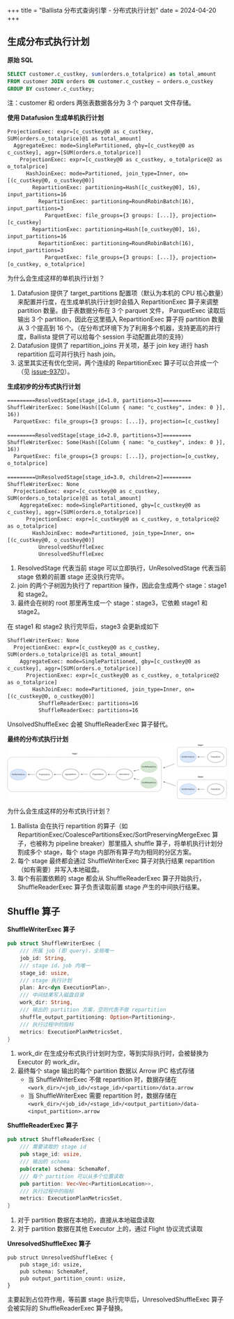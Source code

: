 +++
title = "Ballista 分布式查询引擎 - 分布式执行计划"
date = 2024-04-20
+++

## 生成分布式执行计划
**原始 SQL**
```sql
SELECT customer.c_custkey, sum(orders.o_totalprice) as total_amount 
FROM customer JOIN orders ON customer.c_custkey = orders.o_custkey 
GROUP BY customer.c_custkey;
```
注：customer 和 orders 两张表数据各分为 3 个 parquet 文件存储。

**使用 Datafusion 生成单机执行计划**
```
ProjectionExec: expr=[c_custkey@0 as c_custkey, SUM(orders.o_totalprice)@1 as total_amount]
  AggregateExec: mode=SinglePartitioned, gby=[c_custkey@0 as c_custkey], aggr=[SUM(orders.o_totalprice)]
    ProjectionExec: expr=[c_custkey@0 as c_custkey, o_totalprice@2 as o_totalprice]
      HashJoinExec: mode=Partitioned, join_type=Inner, on=[(c_custkey@0, o_custkey@0)]
        RepartitionExec: partitioning=Hash([c_custkey@0], 16), input_partitions=16
          RepartitionExec: partitioning=RoundRobinBatch(16), input_partitions=3
            ParquetExec: file_groups={3 groups: [...]}, projection=[c_custkey]
        RepartitionExec: partitioning=Hash([o_custkey@0], 16), input_partitions=16
          RepartitionExec: partitioning=RoundRobinBatch(16), input_partitions=3
            ParquetExec: file_groups={3 groups: [...]}, projection=[o_custkey, o_totalprice]
```

为什么会生成这样的单机执行计划？
1. Datafusion 提供了 target_partitions 配置项（默认为本机的 CPU 核心数量）来配置并行度，在生成单机执行计划时会插入 RepartitionExec 算子来调整 partition 数量。由于表数据分布在 3 个 parquet 文件，
ParquetExec 读取后输出 3 个 partition，因此在这里插入 RepartitionExec 算子将 partition 数量从 3 个提高到 16 个。（在分布式环境下为了利用多个机器，支持更高的并行度，Ballista 提供了可以给每个 session 手动配置此项的支持）
2. Datafusion 提供了 repartition_joins 开关项，基于 join key 进行 hash repartition 后可并行执行 hash join。
3. 这里其实还有优化空间，两个连续的 RepartitionExec 算子可以合并成一个（见 [issue-9370](https://github.com/apache/datafusion/issues/9370)）。


**生成初步的分布式执行计划**
```
=========ResolvedStage[stage_id=1.0, partitions=3]=========
ShuffleWriterExec: Some(Hash([Column { name: "c_custkey", index: 0 }], 16))
  ParquetExec: file_groups={3 groups: [...]}, projection=[c_custkey]

=========ResolvedStage[stage_id=2.0, partitions=3]=========
ShuffleWriterExec: Some(Hash([Column { name: "o_custkey", index: 0 }], 16))
  ParquetExec: file_groups={3 groups: [...]}, projection=[o_custkey, o_totalprice]

=========UnResolvedStage[stage_id=3.0, children=2]=========
ShuffleWriterExec: None
  ProjectionExec: expr=[c_custkey@0 as c_custkey, SUM(orders.o_totalprice)@1 as total_amount]
    AggregateExec: mode=SinglePartitioned, gby=[c_custkey@0 as c_custkey], aggr=[SUM(orders.o_totalprice)]
      ProjectionExec: expr=[c_custkey@0 as c_custkey, o_totalprice@2 as o_totalprice]
        HashJoinExec: mode=Partitioned, join_type=Inner, on=[(c_custkey@0, o_custkey@0)]
          UnresolvedShuffleExec
          UnresolvedShuffleExec
```
1. ResolvedStage 代表当前 stage 可以立即执行，UnResolvedStage 代表当前 stage 依赖的前置 stage 还没执行完毕。
2. join 的两个子树因为执行了 repartition 操作，因此会生成两个 stage：stage1 和 stage2。
3. 最终会在树的 root 那里再生成一个 stage：stage3，它依赖 stage1 和 stage2。

在 stage1 和 stage2 执行完毕后，stage3 会更新成如下
```
ShuffleWriterExec: None
  ProjectionExec: expr=[c_custkey@0 as c_custkey, SUM(orders.o_totalprice)@1 as total_amount]
    AggregateExec: mode=SinglePartitioned, gby=[c_custkey@0 as c_custkey], aggr=[SUM(orders.o_totalprice)]
      ProjectionExec: expr=[c_custkey@0 as c_custkey, o_totalprice@2 as o_totalprice]
        HashJoinExec: mode=Partitioned, join_type=Inner, on=[(c_custkey@0, o_custkey@0)]
          ShuffleReaderExec: partitions=16
          ShuffleReaderExec: partitions=16
```
UnsolvedShuffleExec 会被 ShuffleReaderExec 算子替代。

**最终的分布式执行计划**
![ballista-mvp-dag](./ballista-mvp-dag.drawio.png)

为什么会生成这样的分布式执行计划？
1. Ballista 会在执行 repartition 的算子（如 RepartitionExec/CoalescePartitionsExec/SortPreservingMergeExec 算子，也被称为 pipeline breaker）那里插入 shuffle 算子，将单机执行计划分割成多个 stage，每个 stage 内部所有算子均为相同的分区方案。
2. 每个 stage 最终都会通过 ShuffleWriterExec 算子对执行结果 repartition （如有需要）并写入本地磁盘。
3. 每个有前置依赖的 stage 都会从 ShuffleReaderExec 算子开始执行，ShuffleReaderExec 算子负责读取前置 stage 产生的中间执行结果。

## Shuffle 算子

**ShuffleWriterExec 算子**
```rust
pub struct ShuffleWriterExec {
    /// 所属 job (即 query)，全局唯一
    job_id: String,
    /// stage id，job 内唯一
    stage_id: usize,
    /// stage 执行计划
    plan: Arc<dyn ExecutionPlan>,
    /// 中间结果写入磁盘目录
    work_dir: String,
    /// 输出的 partition 方案，空则代表不做 repartition
    shuffle_output_partitioning: Option<Partitioning>,
    /// 执行过程中的指标
    metrics: ExecutionPlanMetricsSet,
}  
```

1. work_dir 在生成分布式执行计划时为空，等到实际执行时，会被替换为 Executor 的 work_dir。
2. 最终每个 stage 输出的每个 partition 数据以 Arrow IPC 格式存储
    - 当 ShuffleWriterExec 不做 repartition 时，数据存储在 `<work_dir>/<job_id>/<stage_id>/<partition>/data.arrow`
    - 当 ShuffleWriterExec 需要 repartition 时，数据存储在 `<work_dir>/<job_id>/<stage_id>/<output_partition>/data-<input_partition>.arrow`

**ShuffleReaderExec 算子**
```rust
pub struct ShuffleReaderExec {
    /// 需要读取的 stage id
    pub stage_id: usize,
    /// 输出的 schema
    pub(crate) schema: SchemaRef,
    /// 每个 partition 可以从多个位置读取
    pub partition: Vec<Vec<PartitionLocation>>,
    /// 执行过程中的指标
    metrics: ExecutionPlanMetricsSet,
}
```
1. 对于 partition 数据在本地的，直接从本地磁盘读取
2. 对于 partition 数据在其他 Executor 上的，通过 Flight 协议流式读取

**UnresolvedShuffleExec 算子**
```
pub struct UnresolvedShuffleExec {
    pub stage_id: usize,
    pub schema: SchemaRef,
    pub output_partition_count: usize,
}  
```
主要起到占位符作用，等前置 stage 执行完毕后，UnresolvedShuffleExec 算子会被实际的 ShuffleReaderExec 算子替换。
